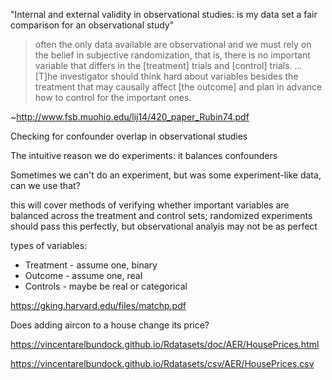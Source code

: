 "Internal and external validity in observational studies: is my data set a fair comparison for an observational study"

> often the only data available are observational and we must rely on the belief in subjective randomization, that is, there is no important variable that differs in the [treatment] trials and [control] trials.
> ...
> [T]he investigator should think hard about variables besides the treatment that may causally affect [the outcome] and plan in advance how to control for the important ones.

~http://www.fsb.muohio.edu/lij14/420_paper_Rubin74.pdf

Checking for confounder overlap in observational studies

The intuitive reason we do experiments: it balances confounders

Sometimes we can't do an experiment, but was some experiment-like data, can we use that?

this will cover methods of verifying whether important variables are balanced across the treatment and control sets; randomized experiments should pass this perfectly, but observational analyis may not be  as perfect

types of variables:
* Treatment - assume one, binary
* Outcome - assume one, real
* Controls - maybe be real or categorical

https://gking.harvard.edu/files/matchp.pdf

Does adding aircon to a house change its price?

https://vincentarelbundock.github.io/Rdatasets/doc/AER/HousePrices.html

https://vincentarelbundock.github.io/Rdatasets/csv/AER/HousePrices.csv
